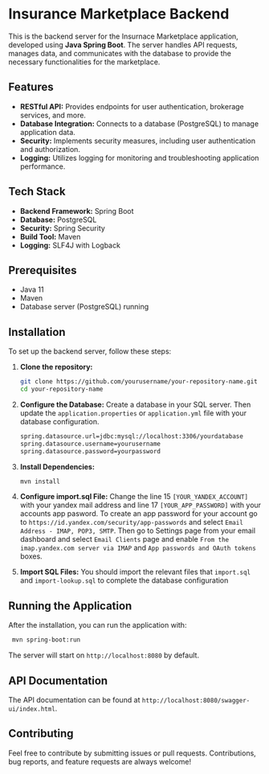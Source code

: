 # Insurance Marketplace Backend

This is the backend server for the Insurnace Marketplace application, developed using **Java Spring Boot**. The server handles API requests, manages data, and communicates with the database to provide the necessary functionalities for the marketplace.

## Features

- **RESTful API:** Provides endpoints for user authentication, brokerage services, and more.
- **Database Integration:** Connects to a database (PostgreSQL) to manage application data.
- **Security:** Implements security measures, including user authentication and authorization.
- **Logging:** Utilizes logging for monitoring and troubleshooting application performance.

## Tech Stack

- **Backend Framework:** Spring Boot
- **Database:** PostgreSQL
- **Security:** Spring Security
- **Build Tool:** Maven
- **Logging:** SLF4J with Logback

## Prerequisites

- Java 11
- Maven
- Database server (PostgreSQL) running

## Installation

To set up the backend server, follow these steps:

1. **Clone the repository:**

   ```bash
   git clone https://github.com/yourusername/your-repository-name.git
   cd your-repository-name
   ```

2. **Configure the Database:**
Create a database in your SQL server. Then update the `application.properties` or `application.yml` file with your database configuration.

   ```bash
   spring.datasource.url=jdbc:mysql://localhost:3306/yourdatabase
   spring.datasource.username=yourusername
   spring.datasource.password=yourpassword
   ```

3. **Install Dependencies:**
   ```bash
   mvn install
   ```
4. **Configure import.sql File:**
Change the line 15 `[YOUR_YANDEX_ACCOUNT]` with your yandex mail address and line 17 `[YOUR_APP_PASSWORD]` with your accounts app pasword.
To create an app password for your account go to `https://id.yandex.com/security/app-passwords` and select `Email Address - IMAP, POP3, SMTP`. Then go to Settings page from your email dashboard and select `Email Clients` page and enable `From the imap.yandex.com server via IMAP` and `App passwords and OAuth tokens` boxes.

5. **Import SQL Files:**
You should import the relevant files that `import.sql` and `import-lookup.sql` to complete the database configuration

## Running the Application
After the installation, you can run the application with:

  ```bash
   mvn spring-boot:run
   ```

The server will start on `http://localhost:8080` by default.

## API Documentation
The API documentation can be found at `http://localhost:8080/swagger-ui/index.html`.

## Contributing
Feel free to contribute by submitting issues or pull requests. Contributions, bug reports, and feature requests are always welcome!
